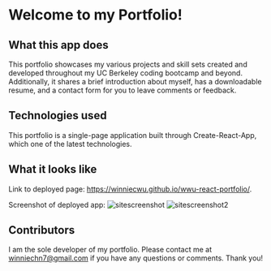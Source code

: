 # Welcome to my Portfolio!

## What this app does
This portfolio showcases my various projects and skill sets created and developed throughout my UC Berkeley coding bootcamp and beyond. Additionally, it shares a brief introduction about myself, has a downloadable resume, and a contact form for you to leave comments or feedback. 

## Technologies used
This portfolio is a single-page application built through Create-React-App, which one of the latest technologies.

## What it looks like
Link to deployed page: https://winniecwu.github.io/wwu-react-portfolio/.

Screenshot of deployed app:
![sitescreenshot](https://user-images.githubusercontent.com/95206117/200487792-df2a3f12-4975-4e4b-b21a-eb5f6726af01.jpg)
![sitescreenshot2](https://user-images.githubusercontent.com/95206117/200487810-874a19c7-d413-4cb7-8349-3009a5e27e6c.jpg)

## Contributors
I am the sole developer of my portfolio. Please contact me at winniechn7@gmail.com if you have any questions or comments. Thank you!
